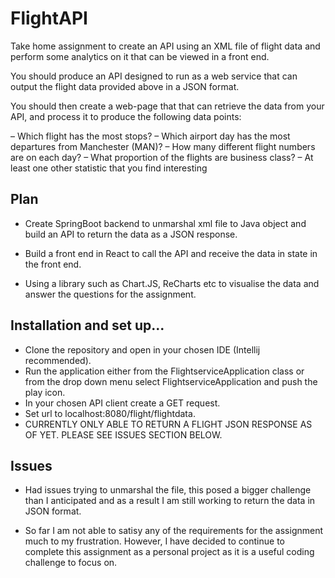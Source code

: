 # FlightAPI
Take home assignment to create an API using an XML file of flight data and perform some analytics on it that can be viewed in a front end.

You should produce an API designed to run as a web service that can output the flight data provided above in a JSON format.

You should then create a web-page that that can retrieve the data from your API, and process it to produce the following data points:

– Which flight has the most stops?
– Which airport day has the most departures from Manchester (MAN)?
– How many different flight numbers are on each day?
– What proportion of the flights are business class?
– At least one other statistic that you find interesting

## Plan

- Create SpringBoot backend to unmarshal xml file to Java object and build an API to return the data as a JSON response.

- Build a front end in React to call the API and receive the data in state in the front end.

- Using a library such as Chart.JS, ReCharts etc to visualise the data and answer the questions for the assignment.

## Installation and set up...

- Clone the repository and open in your chosen IDE (Intellij recommended).
- Run the application either from the FlightserviceApplication class or from the drop down menu select FlightserviceApplication and push the play icon.
- In your chosen API client create a GET request.
- Set url to localhost:8080/flight/flightdata.
- CURRENTLY ONLY ABLE TO RETURN A FLIGHT JSON RESPONSE AS OF YET. PLEASE SEE ISSUES SECTION BELOW.

## Issues

- Had issues trying to unmarshal the file, this posed a bigger challenge than I anticipated and as a result I am still working to return the data in JSON format.

- So far I am not able to satisy any of the requirements for the assignment much to my frustration. However, I have decided to continue to complete this assignment as a personal project as it is a useful coding challenge to focus on.
